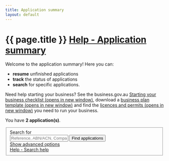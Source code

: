 ```yaml
---
title: Application summary
layout: default
---
```


<style>
    a.dismiss span {
        display: inline-block;
        width: 20px;
        height: 20px;
        vertical-align: middle;
    }
	
	td span.fa.fa-plus-square,
	td span.fa.fa-minus-square {
		cursor: pointer;
	}

    p:hover a.dismiss span, a.dismiss:focus span {
        background: url(/Content/img/ico-close.png);
        background-size: cover;
    }

    a.dismiss:hover, a.dismiss:focus {
        background-color: transparent;
    }

    .inline p {
        margin: 0;
    }

    .inline {
        display: inline-block;
        margin-right: 20px;
    }

    tr.extra {
        background-color: #eee;
        display: none;
    }

        tr.extra td {
            background-color: transparent;
        }
	.app-status p {
		font-size: 80%;
		margin-top: 0.5em;
	}
	
	.dashboard-container table tfoot tr td,
	.dashboard-container table tfoot tr th	{
		background-color: #f7f7e7;
	}
	
	.dashboard-container table tfoot tr.hidden-row td {
		background-color: #fffff7;
	}
	
	.dashboard-container table tfoot tr th	{
		border-radius: none;
		padding: 0.75em 0.5em 0.75em 1em;
		border-bottom: 1px solid #e7e7e7;
	}
</style>

<h1 id="heading" tabindex="-1">{{ page.title }} <a class="cd-btn help" href="#help-dashboarddescription"><span>Help - Application summary</span></a></h1>
<div class="grid-row clearfix">
    <p>Welcome to the application summary! Here you can:</p>
<ul><li><strong>resume</strong> unfinished applications</li>
<li><strong>track</strong> the status of applications</li>
<li><strong>search</strong> for specific applications.</li></ul>
<p>Need help starting your business? See the business.gov.au <a href="https://www.business.gov.au/Info/Plan-and-Start/Templates-and-tools/Checklists/Starting-your-business-checklist" target="_blank">Starting your business checklist <span class="visuallyhidden">(opens in new window)</span></a>, download a <a href="https://www.business.gov.au/info/plan-and-start/templates-and-tools/business-plan-template-and-guide" target="_blank">business plan template <span class="visuallyhidden">(opens in new window)</span></a> and find the <a href="https://www.business.gov.au/info/plan-and-start/start-your-business/business-and-company-registration/registration-and-licences" target="_blank"> licences and permits <span class="visuallyhidden">(opens in new window)</span></a> you need to run your business. </p>
</div>

<div id="dashboard-page">
    <p>You have <strong><span id="application-count">2</span> application(s)</strong>.</p>
    <div class="card clearfix">
<form action="/registration/dashboard/search" id="search-form" method="post">
	<input name="__RequestVerificationToken" type="hidden" value="Tqw1DaorP99AhmEbZj9EAuDpLKex3vyDEukVbOw-uuXoYDE22ECHPnyN9rF0eWpkt6qN8z7x5JSidyCRAgoDn3pVwVXoSks6uJbENk0ao6Sp3OFrQW4X6WiH9bP1GAIaeDv64gX2Obgip8iv3rmvyA2">            <fieldset id="filterContainer" class="no-margin">
                <div class="filter-container">
                        <div class="grid-row">
                            <div class="col4">
                                <label for="search-term" class="input-right">Search for</label>
                            </div>
                            <div class="col7">
                                <input id="SearchOptions_SearchString" name="SearchOptions.SearchString" placeholder="Reference, ABN/ACN, Company/Business name" style="max-width: 23em" type="text" value="">
                                <button id="find-btn" type="submit" class="btn btn-default btn-inline" name="submitAction" value="stringSearch">Find applications</button><br>
                                <a href="javascript:void(0)" id="show-adv">Show advanced options</a>
                            </div>
                            <div class="col1 last"><a class="cd-btn help" href="#help-dashboardsearchhelp"><span>Help - Search help</span></a></div>
                        </div>
                    <div id="advanced-search" style="display: none;">
                            <div class="grid-row">
                                <div class="col4">
                                    <label for="SearchOptions_DateFrom" class="input-right">Date created from<br><span class="field-note">(DD/MM/YYYY)</span></label>
                                </div>
                                <div class="col8 last">
                                    <input class="search-date hasDatepicker" id="SearchOptions_DateFrom" name="SearchOptions.DateFrom" type="text" value=""><button type="button" class="ui-datepicker-trigger"><span class="fa fa-calendar"></span></button>
                                    &nbsp;&nbsp;
                                    <label for="SearchOptions_DateTo" class="input-right label-inline">Date to <span class="field-note">(DD/MM/YYYY)</span></label>
                                    <input class="search-date hasDatepicker" id="SearchOptions_DateTo" name="SearchOptions.DateTo" type="text" value=""><button type="button" class="ui-datepicker-trigger"><span class="fa fa-calendar"></span></button>
                                </div>
                            </div>
                            <div class="grid-row">
                                <div class="col4">
                                    <label for="field5" class="input-right">Status of application</label>
                                </div>
                                <div class="col8 last">
                                    <select id="SearchOptions_SelectedApplicationStatus" name="SearchOptions.SelectedApplicationStatus"><option value="">Show all</option>
<option value="1">Not Submitted</option>
<option value="2">Payment In Progress</option>
<option value="3">Payment Declined</option>
<option value="4">Submitted</option>
<option value="5">Completed</option>
<option value="6">Review Required</option>
</select><br>
                                </div>
                            </div>
                            <div class="grid-row clearfix">
                                <div class="col4">
                                    <p class="label input-right">Registration types</p>
                                </div>
                                <div class="col8 last">
                                        <div class="custom-controls inline">
                                            <p class="no-margin">

                                                <input id="RegistrationTypes_0" name="SearchOptions.SelectedRegistrationTypes" type="checkbox" value="BN">
                                                <label for="RegistrationTypes_0" id="type-bn" style="width: 7.5em">Business name</label>
                                            </p>
                                        </div>
                                        <div class="custom-controls inline">
                                            <p class="no-margin">

                                                <input id="RegistrationTypes_1" name="SearchOptions.SelectedRegistrationTypes" type="checkbox" value="Company">
                                                <label for="RegistrationTypes_1" id="type-company" style="width: 7.5em">Company</label>
                                            </p>
                                        </div>
                                                                        <br>
                                                                            <div class="custom-controls inline">
                                            <p class="no-margin">

                                                <input id="RegistrationTypes_2" name="SearchOptions.SelectedRegistrationTypes" type="checkbox" value="ABN">
                                                <label for="RegistrationTypes_2" id="type-abn" style="width: 3em">ABN</label>
                                            </p>
                                        </div>
                                        <div class="custom-controls inline">
                                            <p class="no-margin">

                                                <input id="RegistrationTypes_3" name="SearchOptions.SelectedRegistrationTypes" type="checkbox" value="GST">
                                                <label for="RegistrationTypes_3" id="type-gst" style="width: 3em">GST</label>
                                            </p>
                                        </div>
                                        <div class="custom-controls inline">
                                            <p class="no-margin">

                                                <input id="RegistrationTypes_4" name="SearchOptions.SelectedRegistrationTypes" type="checkbox" value="PAYG">
                                                <label for="RegistrationTypes_4" id="type-payg" style="width: 3em">PAYG</label>
                                            </p>
                                        </div>
                                        <div class="custom-controls inline">
                                            <p class="no-margin">

                                                <input id="RegistrationTypes_5" name="SearchOptions.SelectedRegistrationTypes" type="checkbox" value="FBT">
                                                <label for="RegistrationTypes_5" id="type-fbt" style="width: 3em">FBT</label>
                                            </p>
                                        </div>
                                        <div class="custom-controls inline">
                                            <p class="no-margin">

                                                <input id="RegistrationTypes_6" name="SearchOptions.SelectedRegistrationTypes" type="checkbox" value="LCT">
                                                <label for="RegistrationTypes_6" id="type-lct" style="width: 3em">LCT</label>
                                            </p>
                                        </div>
                                        <div class="custom-controls inline">
                                            <p class="no-margin">

                                                <input id="RegistrationTypes_7" name="SearchOptions.SelectedRegistrationTypes" type="checkbox" value="FTC">
                                                <label for="RegistrationTypes_7" id="type-ftc" style="width: 3em">FTC</label>
                                            </p>
                                        </div>
                                        <div class="custom-controls inline">
                                            <p class="no-margin">

                                                <input id="RegistrationTypes_8" name="SearchOptions.SelectedRegistrationTypes" type="checkbox" value="WET">
                                                <label for="RegistrationTypes_8" id="type-wet" style="width: 3em">WET</label>
                                            </p>
                                        </div>
                                        <div class="custom-controls inline">
                                            <p class="no-margin">

                                                <input id="RegistrationTypes_9" name="SearchOptions.SelectedRegistrationTypes" type="checkbox" value="AKEY">
                                                <label for="RegistrationTypes_9" id="type-akey" style="width: 3em">AUSKey</label>
                                            </p>
                                        </div>
                                </div>
                            </div>
                        <div>
                            <p class="margin4">
                                <button type="submit" class="btn btn-default btn-inline" id="btnSearch" name="submitAction" value="advancedSearch">Find applications</button>
                            </p>
                        </div>
                    </div>
                </div><!-- filterContainer -->
            </fieldset>
	</form>
</div>

    <div id="applicationResults"><div class="dashboard-container" id="5263">
    <table>
        <caption>
            Application reference: <strong>#1710-AA-5263-L</strong><br>
            
            <div class="app-status"><p>Completed on 30 Jan 2018 08:03</p></div>
        </caption>
        <thead>
        <tr>
            <th class="status-item">Registration item</th>
            <th class="status-detail">Detail</th>
            <th class="status-information" colspan="2">Status</th>
        </tr>
        </thead>
        <tbody><tr class="rego">
    <td class="registered"><span class="visuallyhidden">Payment received-</span>Payment received</td>
    <td class="status-waiting">Receipt number receiptNum</td>
    <td class="">
        <a class="more" href="#">Payment details</a>
        
    </td>
    <td class=""><span class="fa fa-plus-square">&nbsp;</span></td>
</tr><tr class="rego">
    <td class="registered"><span class="visuallyhidden">Successful-</span>ABN</td>
    <td class="status-waiting"></td>
    <td class="">
        <span>
            <a class="more" href="#">Successful</a>
        </span>
    </td>
    <td class=""><span class="fa fa-plus-square">&nbsp;</span></td>
</tr><tr class="rego">
    <td class="registered"><span class="visuallyhidden">Successful-</span>Business name</td>
    <td class="status-waiting">SASQUATCH CAFE &amp; CREDIT UNION</td>
    <td class="">
        <span>
            <a class="more" href="#">Registered</a>
        </span>
    </td>
    <td class=""><span class="fa fa-plus-square">&nbsp;</span></td>
</tr><tr class="rego">
    <td class="registered"><span class="visuallyhidden">Successful-</span>GST</td>
    <td class="status-waiting"></td>
    <td class="">
        <span>
            <a class="more" href="#">Successful</a>
        </span>
    </td>
    <td class=""><span class="fa fa-plus-square">&nbsp;</span></td>
</tr><tr class="rego">
    <td class="registered"><span class="visuallyhidden">Successful-</span>PAYG</td>
    <td class="status-waiting"></td>
    <td class="">
        <span>
            <a class="more" href="#">Successful</a>
        </span>
    </td>
    <td class=""><span class="fa fa-plus-square">&nbsp;</span></td>
</tr></tbody>
	<tfoot>
		<tr onclick="toggleRow(this);">
			<td><span class="fa fa-arrow-circle-right" style="color: #4f8fe6; font-size: 175%; float: left; margin-right: 8px;"></span> <p><strong>Next steps</strong></p></td>
			<td colspan="2"><strong>Business Licensing</strong></td>
			<td><span class="fa fa-plus-square">&nbsp;</span></td>
		</tr>
		<tr class="hidden-row visuallyhidden">
			<td>&nbsp;</td>
			<td colspan="2">
				<p>The Australian Business Licence and Information Service (ABLIS) is the government’s online search tool that tells you what licences, registrations and permits you need to run your business. Visit the <a href="https://ablis.business.gov.au/search/services?baId=3662&psId=7785&gpId=164&SourcePage=&aId=461&aId=476&aId=488&aId=604&aId=596&aId=459&aId=811&aId=465&aId=495&aId=601&aId=772&aId=462&aId=624&aId=494&aId=680&aId=784&aId=613&aId=798&aId=468&aId=482&aId=615&aId=881&aId=580&aId=483&aId=591&aId=592&aId=469" target="_blank">ABLIS website</a> to find out more.</p>
			</td>
			<td>&nbsp;</td>
		</tr>
		<tr onclick="toggleRow(this);">
			<td>&nbsp;</td>
			<td colspan="2"><strong>Payroll Tax</strong></td>
			<td><span class="fa fa-plus-square">&nbsp;</span></td>
		</tr>
		<tr class="hidden-row visuallyhidden">
			<td>&nbsp;</td>
			<td colspan="2">
				<p>As a employer in NSW, you may have to pay payroll tax. Payroll tax is applied to a business’s New South Wales (NSW) wages that exceed the payroll tax threshold.</p>
				<h4>How do I register for payroll tax?</h4>
				<p>Each state or territory has it's own registration process for payroll tax. You can register for NSW state payroll tax online</p></td>
			<td>&nbsp;</td>
		</tr>
		<tr onclick="toggleRow(this);">
			<td>&nbsp;</td>
			<td colspan="2"><strong>AUSTRAC Compliance</strong></td>
			<td><span class="fa fa-plus-square">&nbsp;</span></td>
		</tr>
		<tr class="hidden-row visuallyhidden">
			<td>&nbsp;</td>
			<td colspan="2">
				<p>Since you are operating a <em>Credit Union Operation</em> you may have to comply with obligations under the <em>Anti-Money Laundering and Counter-Terrorism Financing Act 2006</em> (AML/CTF Act). This may require registering and/or enrolling with Australian Transaction Reports and Analysis Centre (AUSTRAC).</p>
				<p>To receive some advice your obligations under Australia’s AML/CTF regime, you can contact <a href="http://www.austrac.gov.au/start-businesses-and-financial-services">AUSTRACs Policy and Guidance team</a>.</p>
			</td>
			<td>&nbsp;</td>
		</tr>
	</tfoot>
    </table>
    <div class="referrer">
	</div>
</div><div class="dashboard-container" id="5262">
    <table>
        <caption>
            Application reference: <strong>#1710-AA-5262-L</strong><br>
            
            <div class="app-status"><p class="clickable"><a href="#" class="more">Not submitted</a>&nbsp;<span class="fa fa-plus-square"></span></p><div class="extra-content" style="display: none;"><p>You haven't submitted this application yet. To return to your application, select the <strong>Resume</strong> button.</p></div></div>
            <span class="controls">
                <a href="javascript:void(0);" class="edit">Resume</a>
                &nbsp;
                <a href="javascript:void(0);" class="remove" style="display: none;">Delete</a>
                &nbsp;
                <a href="javascript:void(0);" class="refresh" style="display: none;"><span class="fa fa-refresh"></span>Status update</a>
            </span>
        </caption>
        <thead>
        <tr>
            <th class="status-item">Registration item</th>
            <th class="status-detail">Detail</th>
            <th class="status-information" colspan="2">Status</th>
        </tr>
        </thead>
        <tbody><tr class="rego">
    <td class="editing"><span class="visuallyhidden">Not Submitted-</span>ABN</td>
    <td class="status-waiting"></td>
    <td class="">Not Submitted</td>
    <td class=""><span class="">&nbsp;</span></td>
</tr><tr class="rego">
    <td class="editing"><span class="visuallyhidden">Not Submitted-</span>AUSKey</td>
    <td class="status-waiting"></td>
    <td class="">Not Submitted</td>
    <td class=""><span class="">&nbsp;</span></td>
</tr></tbody>
    </table>
    <div class="referrer"></div>
</div></div>

    <!-- div id="pager" class="card" style="">
        <div class="grid-row">
            <p>
                You have <span>136</span> more application(s)
                <button id="btnShowMore" type="button" class="btn btn-inline" style="margin-left: 10px">Show more...</button>
            </p>
        </div>
    </div -->
</div>
<script>
	function expandRows() {
		$(this).blur();
		$(".hidden-row").toggleClass("visuallyhidden");
		$("#next-steps-expand").toggleClass("fa-plus-square").toggleClass("fa-minus-square");
	}
	function toggleRow(row) {
		$(row).next().toggleClass("visuallyhidden");
        $(row).find("span.fa-plus-square, span.fa-minus-square").toggleClass("fa-plus-square fa-minus-square");
	}
</script>
<!-- script type="text/javascript">
    var json = {"totalCount":139,"lastSearch":{"searchString":null,"dateFrom":null,"dateTo":null,"selectedApplicationStatus":null,"selectedRegistrationTypes":null,"userEmail":null,"transactionId":null,"findAll":false,"page":0,"submitAction":null},"applications":[{"applicationId":5263,"transactionId":"1710-AA-5263-L","submittedDate":"2017-10-31T08:03:00.333","updatedDate":"2017-10-31T08:03:00.333","completedDate":null,"status":2,"applicationStatus":"ApplicationSubmitted","statusDescription":"Submitted on 31 Oct 2017 08:03","extraHtml":null,"payment":{"paymentDate":"2017-10-31T08:02:22.55","receiptNumber":"receiptNum","declinedReason":null,"status":"PAID","statusDescription":"Payment received","details":"Receipt number receiptNum","information":"Payment details","canRetry":false,"cssClass":"registered","extraHtml":"<p>Thank you. Your payment has been received for the following registration(s):</p>\n<ul>\n     <li>SASQUATCH</li>\n</ul>\n<p>You can find the receipt number for this payment in the detail column above.</p>\n<p>Please allow up to one business day for Australian Securities &amp; Investments Commission (ASIC) to process your application. If you haven&apos;t received an update within that time, please contact <a href=\"http://asic.gov.au/about-asic/contact-us/\" target=\"_blank\">ASIC online</a>. </p>\n<h4>Can I get a refund?</h4>\n<p>If you paid for a business name or company registration but your application is unsuccessful, ASIC will refund your payment. If you don&apos;t receive a refund, please contact <a href=\"http://asic.gov.au/about-asic/contact-us/\" target=\"_blank\">ASIC online</a> or you can <a href=\"http://www.asic.gov.au/for-business/payments-fees-and-invoices/payment-options/business-name-fees-and-payment-methods/#refunds\" target=\"_blank\">request a refund from ASIC</a>. </p>"},"applicationItems":[{"registrationType":"ABN","registrationStatus":"Successful","statusDescription":"Successful","name":"ABN","details":null,"information":"Successful","dependentRegistration":null,"inProgress":false,"canCopyDetails":true,"cssClass":"registered","certificateLocationLink":null,"sort":2,"extraHtml":"<p><strong>Congratulations.</strong> This application to register an Australian Business Number (ABN) was successful. You can expect a letter of confirmation in the mail from the Australian Business Register (ABR) within 14 days. </p>\n<p>You can take a copy of your ABN number by clicking the <strong>Copy</strong> button beside your ABN above. </p>\n<h4>Which ABN details will be public?</h4>\n<p>Only certain information will become publicly available on the <a href=\"http://abn.business.gov.au/\" target=\"_blank\">ABN Lookup</a> website. </p>\n<p>For a full list of ABN details displayed on the website or if you wish to suppress certain details, go to the <a href=\"https://abr.gov.au/For-Business,-Super-funds---Charities/Applying-for-an-ABN/Your-business-information-on-the-ABR/\" target=\"_blank\">your business information on the ABR</a> web page.</p>\n<h4>Where do I display my ABN?</h4>\n<p>You must display your ABN on payment slips, receipts and tax invoices. You may also wish to display your ABN on your website, letterheads or other marketing material. Find details on these requirements below:</p>\n<ul><li>See details and examples of <a href=\"https://www.ato.gov.au/Business/GST/Issuing-tax-invoices/\" target=\"_blank\">tax invoices</a> on the Australian Taxation Office (ATO) website. </li>\n<li>Check out the information required on <a href=\"https://www.fairwork.gov.au/pay/pay-slips-and-record-keeping/pay-slips\" target=\"_blank\">payslips</a> on the Fair Work Ombudsman website. </li>\n<li>Find a list of information required on <a href=\"https://www.accc.gov.au/consumers/prices-surcharges-receipts/receipts\" target=\"_blank\">receipts</a> on the Australian Competition &amp; Consumer Commission website.</li> </ul>\n<h4>What else do I need to register?</h4>\n<p>There are a number of registrations you may still need before you can start trading. State and territories have various licences and permits that are often required prior to starting your business or company.</p>\n<p>See the <a href=\"https://ablis.business.gov.au/pages/home.aspx\" target=\"_blank\">Australian Business Licence and Information Service (ABLIS)</a> to find the licences and permits you need to run your business.</p>\n<h4>Where do I update my details?</h4>\n<p>The Business registration service does not currently process ABN updates. Find out how you can <a href=\"https://www.ato.gov.au/Business/Registration/Update-your-details/\" target=\"_blank\">update your ABN details</a> on the ATO website.</p>\n<h4>Who can I contact?</h4>\n<p>To find out more about your ABN registration, please <a href=\"https://abr.gov.au/Contact-us/Contact-the-ABR/\" target=\"_blank\">contact the ABR</a> on 13 92 26.</p>","abn":null,"abnReferenceNumber":null,"abnRefusalId":null,"abnWorkItemId":null,"acn":null,"asicReferenceNumber":null,"ausKeyActivationCode":null,"reportingMethodCode":null,"reportingMethodEffectiveDate":null,"errors":[]},{"registrationType":"BN","registrationStatus":null,"statusDescription":"In Progress","name":"Business name","details":"SASQUATCH","information":"In Progress","dependentRegistration":null,"inProgress":true,"canCopyDetails":false,"cssClass":"waiting","certificateLocationLink":null,"sort":999,"extraHtml":"","abn":null,"abnReferenceNumber":null,"abnRefusalId":null,"abnWorkItemId":null,"acn":null,"asicReferenceNumber":null,"ausKeyActivationCode":null,"reportingMethodCode":null,"reportingMethodEffectiveDate":null,"errors":[]}],"canRefresh":true,"canResume":false,"canRemove":false,"referrerViewModel":{"code":null,"reference":null,"dashboardHtml":"","isConsentGiven":null,"referrer":",","isViewModelValidated":false}},{"applicationId":5262,"transactionId":"1710-AA-5262-L","submittedDate":null,"updatedDate":"2017-10-24T16:43:19.937","completedDate":null,"status":1,"applicationStatus":"ApplicationNotSubmitted","statusDescription":"Not submitted","extraHtml":"<p>You haven&apos;t submitted this application yet. To return to your application, select the <strong>Resume</strong> button.</p>","payment":null,"applicationItems":[{"registrationType":"ABN","registrationStatus":null,"statusDescription":"Not Submitted","name":"ABN","details":null,"information":"Not Submitted","dependentRegistration":null,"inProgress":false,"canCopyDetails":true,"cssClass":"editing","certificateLocationLink":null,"sort":2,"extraHtml":"","abn":null,"abnReferenceNumber":null,"abnRefusalId":null,"abnWorkItemId":null,"acn":null,"asicReferenceNumber":null,"ausKeyActivationCode":null,"reportingMethodCode":null,"reportingMethodEffectiveDate":null,"errors":[]},{"registrationType":"AKEY","registrationStatus":null,"statusDescription":"Not Submitted","name":"AUSKey","details":"Fred Nerk","information":"Not Submitted","dependentRegistration":null,"inProgress":false,"canCopyDetails":true,"cssClass":"editing","certificateLocationLink":null,"sort":100,"extraHtml":"","abn":null,"abnReferenceNumber":null,"abnRefusalId":null,"abnWorkItemId":null,"acn":null,"asicReferenceNumber":null,"ausKeyActivationCode":"","reportingMethodCode":null,"reportingMethodEffectiveDate":null,"errors":[]}],"canRefresh":false,"canResume":true,"canRemove":false,"referrerViewModel":{"code":null,"reference":null,"dashboardHtml":"","isConsentGiven":null,"referrer":",","isViewModelValidated":false}},{"applicationId":5261,"transactionId":"1710-AA-5261-L","submittedDate":"2017-10-24T16:30:30.99","updatedDate":"2017-10-24T16:30:30.99","completedDate":null,"status":2,"applicationStatus":"ApplicationSubmitted","statusDescription":"Submitted on 24 Oct 2017 16:30","extraHtml":null,"payment":{"paymentDate":"2017-10-24T16:29:42.02","receiptNumber":"receiptNum","declinedReason":null,"status":"PAID","statusDescription":"Payment received","details":"Receipt number receiptNum","information":"Payment details","canRetry":false,"cssClass":"registered","extraHtml":"<p>Thank you. Your payment has been received for the following registration(s):</p>\n<ul>\n     <li>CRAGGY PTY LTD</li>\n     <li>DAGGY</li>\n</ul>\n<p>You can find the receipt number for this payment in the detail column above.</p>\n<p>Please allow up to one business day for Australian Securities &amp; Investments Commission (ASIC) to process your application. If you haven&apos;t received an update within that time, please contact <a href=\"http://asic.gov.au/about-asic/contact-us/\" target=\"_blank\">ASIC online</a>. </p>\n<h4>Can I get a refund?</h4>\n<p>If you paid for a business name or company registration but your application is unsuccessful, ASIC will refund your payment. If you don&apos;t receive a refund, please contact <a href=\"http://asic.gov.au/about-asic/contact-us/\" target=\"_blank\">ASIC online</a> or you can <a href=\"http://www.asic.gov.au/for-business/payments-fees-and-invoices/payment-options/business-name-fees-and-payment-methods/#refunds\" target=\"_blank\">request a refund from ASIC</a>. </p>"},"applicationItems":[{"registrationType":"Company","registrationStatus":"Successful","statusDescription":"Successful","name":"Company","details":"CRAGGY PTY LTD","information":"Registered","dependentRegistration":null,"inProgress":false,"canCopyDetails":true,"cssClass":"registered","certificateLocationLink":"https://sobrsmocks:8083/Asic/ASIC_BUSINESS_CERTIFICATE.pdf","sort":1,"extraHtml":"<p><strong>Congratulations.</strong> This application to register a company was successful. Please download the certificate of registration below for your files:</p>\n <blockquote><a href=\"https://sobrsmocks:8083/Asic/ASIC_BUSINESS_CERTIFICATE.pdf\"><strong>Certificate of registration for CRAGGY PTY LTD</strong></a></blockquote>\n<p>You can expect a letter of confirmation in the mail from the Australian Securities &amp; Investments Commission (ASIC) within 5 to 7 business days.</p>\n<h4>Who can I contact?</h4>\n<p>To find out more about your company registration please <a href=\"http://asic.gov.au/about-asic/contact-us/\">contact ASIC</a>. For detailed advice, you&apos;ll need to quote your ASIC reference number below.</p> \n     <blockquote> <strong>ASIC reference number:</strong> 933173a2-ca81-441f-81a2-db8bd43d15f8</blockquote>\n<h4>Where do I display my ACN?</h4>\n<p>Legally you <strong>must</strong> display your ACN on various public and official documents. Details on <a href=\"http://asic.gov.au/for-business/starting-a-company/how-to-start-a-company/australian-company-numbers/#where_the_acn \" target=\"_blank\">where the ACN must appear</a> can be found on the ASIC website.</p>\n<h4>Which details will be public?</h4>\n<p>Certain information will become publicly available on the ASIC <a href=\"https://connectonline.asic.gov.au/\" target=\"_blank\">Company name register</a></p>\n<p>Additional company details can also be accessed by the public for a fee. See which <a href=\"http://www.asic.gov.au/online-services/search-asics-registers/search-fees/\" target=\"_blank\">details are available for a fee</a> on the ASIC website. </p> \n<h4>Where do I update my details?</h4>\n<p>The Business registration service does not currently process company updates. You can <a href=\"http://www.asic.gov.au/changes\" target=\"_blank\">update your company details</a> on the ASIC website.</p>\n<h4>How do I renew my company?</h4>\n<p>ASIC will send you a company registration annual review each year. Find out more about the <a href=\"http://asic.gov.au/for-business/running-a-company/annual-statements/\" target=\"_blank\">company annual review and fees</a> on the ASIC website.</p>","abn":null,"abnReferenceNumber":null,"abnRefusalId":null,"abnWorkItemId":null,"acn":"000021894","asicReferenceNumber":"933173a2-ca81-441f-81a2-db8bd43d15f8","ausKeyActivationCode":null,"reportingMethodCode":null,"reportingMethodEffectiveDate":null,"errors":[]},{"registrationType":"ABN","registrationStatus":null,"statusDescription":"In Progress","name":"ABN","details":null,"information":"In Progress","dependentRegistration":null,"inProgress":true,"canCopyDetails":true,"cssClass":"waiting","certificateLocationLink":null,"sort":2,"extraHtml":"","abn":null,"abnReferenceNumber":null,"abnRefusalId":null,"abnWorkItemId":null,"acn":null,"asicReferenceNumber":null,"ausKeyActivationCode":null,"reportingMethodCode":null,"reportingMethodEffectiveDate":null,"errors":[]},{"registrationType":"GST","registrationStatus":null,"statusDescription":"In Progress","name":"GST","details":null,"information":"Pending ABN Registration","dependentRegistration":"ABN","inProgress":false,"canCopyDetails":false,"cssClass":"waiting","certificateLocationLink":null,"sort":30,"extraHtml":"<p>A required registration is still in progress, so we can&apos;t lodge this application yet.</p>\n<blockquote><hr /><strong>For example:</strong> an application for Goods &amp; Services Tax (GST) will be marked as <strong>Pending</strong> until the required Australian Business Number (ABN) application is successful. <hr /></blockquote>\n<p>Use the <strong>Status update</strong> button on the <strong>Application summary</strong> screen to check the status of your applications.</p>  \n<p>To find out more on the progress of your business name or company application, <a href=\"http://asic.gov.au/about-asic/contact-us/\" target=\"_blank\">contact the Australian Securities &amp; Investments Commission</a>.</p>\n<p>To find out more on the progress of your ABN or other tax applications, <a href=\"https://www.ato.gov.au/about-ato/about-us/contact-us/phone-us/\" target=\"_blank\">contact the Australian Taxation Office</a>.  </p>","abn":null,"abnReferenceNumber":null,"abnRefusalId":null,"abnWorkItemId":null,"acn":null,"asicReferenceNumber":null,"ausKeyActivationCode":null,"reportingMethodCode":null,"reportingMethodEffectiveDate":null,"errors":[]},{"registrationType":"BN","registrationStatus":null,"statusDescription":"In Progress","name":"Business name","details":"DAGGY","information":"Pending ABN Registration","dependentRegistration":"ABN","inProgress":false,"canCopyDetails":false,"cssClass":"waiting","certificateLocationLink":null,"sort":999,"extraHtml":"<p>A required registration is still in progress, so we can&apos;t lodge this application yet.</p>\n<blockquote><hr /><strong>For example:</strong> an application for Goods &amp; Services Tax (GST) will be marked as <strong>Pending</strong> until the required Australian Business Number (ABN) application is successful. <hr /></blockquote>\n<p>Use the <strong>Status update</strong> button on the <strong>Application summary</strong> screen to check the status of your applications.</p>  \n<p>To find out more on the progress of your business name or company application, <a href=\"http://asic.gov.au/about-asic/contact-us/\" target=\"_blank\">contact the Australian Securities &amp; Investments Commission</a>.</p>\n<p>To find out more on the progress of your ABN or other tax applications, <a href=\"https://www.ato.gov.au/about-ato/about-us/contact-us/phone-us/\" target=\"_blank\">contact the Australian Taxation Office</a>.  </p>","abn":null,"abnReferenceNumber":null,"abnRefusalId":null,"abnWorkItemId":null,"acn":null,"asicReferenceNumber":null,"ausKeyActivationCode":null,"reportingMethodCode":null,"reportingMethodEffectiveDate":null,"errors":[]}],"canRefresh":true,"canResume":false,"canRemove":false,"referrerViewModel":{"code":null,"reference":null,"dashboardHtml":"","isConsentGiven":null,"referrer":",","isViewModelValidated":false}}],"searchActionLink":"/registration/dashboard/search","showMoreActionLink":"/registration/dashboard/showmore","refreshActionLink":"/registration/dashboard/application","removeActionLink":"/registration/dashboard/delete","resumeActionLink":"/registration/dashboard/resume","retryPaymentActionLink":"/registration/dashboard/retrypayment","lastSearchActionLink":"/registration/dashboard/search","signInActionLink":"/account/signin","isAdmin":false,"isContactCentreUser":false};
    $(document).ready(DashboardPageScript.initPage);
</script -->